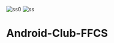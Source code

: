 ![ss0](https://user-images.githubusercontent.com/86079702/150350302-ff076ee2-6b12-478c-b672-330226a8ccf7.png)
![ss](https://user-images.githubusercontent.com/86079702/150350321-4717c272-0846-4f70-9a00-aa9c36798aa4.png)
# Android-Club-FFCS
